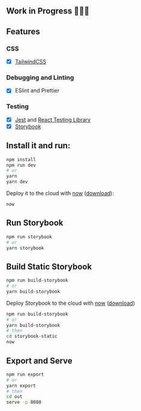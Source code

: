 ## Work in Progress 🚧👷‍♂️

## Features

### CSS
- [x] [TailwindCSS](http://tailwindcss.com)

### Debugging and Linting
- [x] ESlint and Prettier

### Testing
- [x] [Jest](https://jestjs.io/en/) and [React Testing Library](https://github.com/testing-library/react-testing-library)
- [x] [Storybook](https://github.com/storybookjs/storybook)
 
## Install it and run:

```bash
npm install
npm run dev
# or
yarn
yarn dev
```

Deploy it to the cloud with [now](https://zeit.co/now) ([download](https://zeit.co/download)):

```bash
now
```

## Run Storybook

```bash
npm run storybook
# or
yarn storybook
```

## Build Static Storybook

```bash
npm run build-storybook
# or
yarn build-storybook
```

Deploy Storybook to the cloud with [now](https://zeit.co/now) ([download](https://zeit.co/download))

```bash
npm run build-storybook
# or
yarn build-storybook
# then
cd storybook-static
now
```

## Export and Serve

```bash
npm run export
# or
yarn export
# then
cd out
serve -p 8080
```